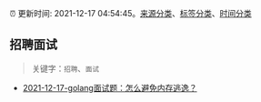 :alarm_clock: 更新时间: 2021-12-17 04:54:45。[来源分类](../README.md)、[标签分类](../TAGS.md)、[时间分类](../TIMELINE.md)

## 招聘面试


> 关键字：`招聘`、`面试`



- [2021-12-17-golang面试题：怎么避免内存逃逸？](https://toutiao.io/k/5yvfc9w) 